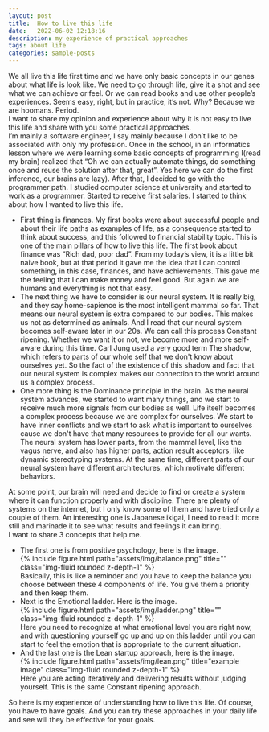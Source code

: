 ```yaml
---
layout: post
title:  How to live this life
date:   2022-06-02 12:18:16
description: my experience of practical approaches
tags: about life
categories: sample-posts
---
```

We all live this life first time and we have only basic concepts in our genes about what life is look like. We need to go through life, give it a shot and see what we can achieve or feel. Or we can read books and use other people’s experiences. Seems easy, right, but in practice, it’s not. Why? Because we are hoomans. Period.
<br>
I want to share my opinion and experience about why it is not easy to live this life and share with you some practical approaches.
<br>
I’m mainly a software engineer, I say mainly because I don’t like to be associated with only my profession. Once in the school, in an informatics lesson where we were learning some basic concepts of programming I(read my brain) realized that “Oh we can actually automate things, do something once and reuse the solution after that, great”. Yes here we can do the first inference, our brains are lazy). After that, I decided to go with the programmer path. I studied computer science at university and started to work as a programmer. Started to receive first salaries. I started to think about how I wanted to live this life.
<br>
<ul>
   <li>First thing is finances. My first books were about successful people and about their life paths as examples of life, as a consequence started to think about success, and this followed to financial stability topic. This is one of the main pillars of how to live this life. 
The first book about finance was “Rich dad, poor dad”. From my today’s view, it is a little bit naive book, but at that period it gave me the idea that I can control something, in this case, finances, and have achievements. This gave me the feeling that I can make money and feel good. But again we are humans and everything is not that easy.</li>
    <li>The next thing we have to consider is our neural system. It is really big, and they say home-sapience is the most intelligent mammal so far. That means our neural system is extra compared to our bodies. This makes us not as determined as animals. And I read that our neural system becomes self-aware later in our 20s. We can call this process Constant ripening. Whether we want it or not, we become more and more self-aware during this time. Carl Jung used a very good term The shadow, which refers to parts of our whole self that we don't know about ourselves yet. So the fact of the existence of this shadow and fact that our neural system is complex makes our connection to the world around us a complex process.</li>
    <li>One more thing is the Dominance principle in the brain. As the neural system advances, we started to want many things, and we start to receive much more signals from our bodies as well.
Life itself becomes a complex process because we are complex for ourselves. We start to have inner conflicts and we start to ask what is important to ourselves cause we don't have that many resources to provide for all our wants. The neural system has lower parts, from the mammal level, like the vagus nerve, and also has higher parts, action result acceptors, like dynamic stereotyping systems. At the same time, different parts of our neural system have different architectures, which motivate different behaviors.</li>
</ul>
At some point, our brain will need and decide to find or create a system where it can function properly and with discipline. There are plenty of systems on the internet, but I only know some of them and have tried only a couple of them. An interesting one is Japanese ikigai, I need to read it more still and marinade it to see what results and feelings it can bring.
<br>
I want to share 3 concepts that help me.
<br>
<ul>
    <li>The first one is from positive psychology, here is the image. 
<div class="row" >
    <div class="col-sm mt-3 mt-md-0">
        {% include figure.html path="assets/img/balance.png" title="" class="img-fluid rounded z-depth-1" %}
    </div>
</div>
Basically, this is like a reminder and you have to keep the balance you choose between these 4 components of life. You give them a priority and then keep them. </li>
    <li>Next is the Emotional ladder. Here is the image. 
<div class="row" >
    <div class="col-sm mt-3 mt-md-0">
        {% include figure.html path="assets/img/ladder.png" title="" class="img-fluid rounded z-depth-1" %}
    </div>
</div>
Here you need to recognize at what emotional level you are right now, and with questioning yourself go up and up on this ladder until you can start to feel the emotion that is appropriate to the current situation.</li>
    <li>And the last one is the Lean startup approach, here is the image. 
<div class="row" >
    <div class="col-sm mt-3 mt-md-0">
        {% include figure.html path="assets/img/lean.png" title="example image" class="img-fluid rounded z-depth-1" %}
    </div>
</div>
Here you are acting iteratively and delivering results without judging yourself. This is the same Constant ripening approach.</li>
</ul>
So here is my experience of understanding how to live this life. Of course, you have to have goals. And you can try these approaches in your daily life and see will they be effective for your goals.
